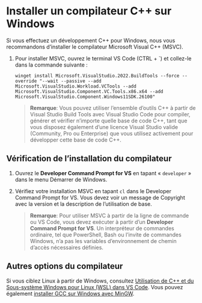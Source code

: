 <h1 data-loc-id="walkthrough.windows.install.compiler">Installer un compilateur C++ sur Windows</h1>
<p data-loc-id="walkthrough.windows.text1">Si vous effectuez un développement C++ pour Windows, nous vous recommandons d’installer le compilateur Microsoft Visual C++ (MSVC).</p>
<ol>
<li><p data-loc-id="walkthrough.windows.text2">Pour installer MSVC, ouvrez le terminal VS Code (CTRL + `) et collez-le dans la commande suivante :
</p><pre><code style="white-space: pre-wrap;">winget install Microsoft.VisualStudio.2022.BuildTools --force --override "--wait --passive --add Microsoft.VisualStudio.Workload.VCTools --add Microsoft.VisualStudio.Component.VC.Tools.x86.x64 --add Microsoft.VisualStudio.Component.Windows11SDK.26100"</code></pre>
</li>
<blockquote>
<p><strong data-loc-id="walkthrough.windows.note1">Remarque</strong>: <span data-loc-id="walkthrough.windows.note1.text">Vous pouvez utiliser l’ensemble d’outils C++ à partir de Visual Studio Build Tools avec Visual Studio Code pour compiler, générer et vérifier n’importe quelle base de code C++, tant que vous disposez également d’une licence Visual Studio valide (Community, Pro ou Enterprise) que vous utilisez activement pour développer cette base de code C++.</span></p>
</blockquote>

</ol>
<h2 data-loc-id="walkthrough.windows.verify.compiler">Vérification de l’installation du compilateur</h2>
<ol>
<li><p data-loc-id="walkthrough.windows.open.command.prompt">Ouvrez le <strong>Developer Command Prompt for VS</strong> en tapant «&nbsp;<code>developer</code>&nbsp;» dans le menu Démarrer de Windows.</p>
</li>
<li><p data-loc-id="walkthrough.windows.check.install">Vérifiez votre installation MSVC en tapant <code>cl</code> dans le <span>Developer Command Prompt for VS</span>. Vous devez voir un message de Copyright avec la version et la description de l’utilisation de base.</p>
<blockquote>
<p><strong data-loc-id="walkthrough.windows.note2">Remarque</strong>: <span data-loc-id="walkthrough.windows.note2.text">Pour utiliser MSVC à partir de la ligne de commande ou VS Code, vous devez exécuter à partir d’un <strong>Developer Command Prompt for VS</strong>. Un interpréteur de commandes ordinaire, tel que <span>PowerShell</span>, <span>Bash</span> ou l’invite de commandes Windows, n’a pas les variables d’environnement de chemin d’accès nécessaires définies.</span></p>
</blockquote>
</li>
</ol>
<h2 data-loc-id="walkthrough.windows.other.compilers">Autres options du compilateur</h2>
<p data-loc-id="walkthrough.windows.text3">Si vous ciblez Linux à partir de Windows, consultez <a href="https://code.visualstudio.com/docs/cpp/config-wsl" data-loc-id="walkthrough.windows.link.title1">Utilisation de C++ et du Sous-système Windows pour Linux (WSL) dans VS Code</a>. Vous pouvez également <a href="https://code.visualstudio.com/docs/cpp/config-mingw" data-loc-id="walkthrough.windows.link.title2">installer GCC sur Windows avec MinGW</a>.</p>